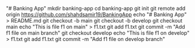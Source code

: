 "# Banking App" 
mkdir banking-app
cd banking-app
git init
git remote add origin https://github.com/shahdsamir19/BankingApp
echo "# Banking App" > README.md
git checkout -b main
git checkout -b develop
git checkout main
echo "This is file f1 on main" > f1.txt
git add f1.txt
git commit -m "Add f1 file on main branch"
git checkout develop
echo "This is file f1 on develop" > f1.txt
git add f1.txt
git commit -m "Add f1 file on develop branch"

